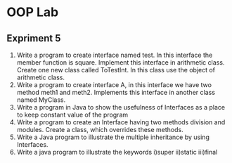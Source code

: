 # OOP Lab
## Expriment 5
1. Write a program to create interface named test. In this interface the member function is square. Implement this interface in arithmetic class. Create one new class called ToTestInt. In this class use the object of arithmetic class.
2. Write a program to create interface A, in this interface we have two method meth1 and meth2. Implements this interface in another class named MyClass.
3. Write a program in Java to show the usefulness of Interfaces as a place to keep constant value of the program
4. Write a program to create an Interface having two methods division and modules. Create a class, which overrides these methods.
5. Write a Java program to illustrate the multiple inheritance by using Interfaces.
6. Write a java program to illustrate the keywords i)super ii)static iii)final